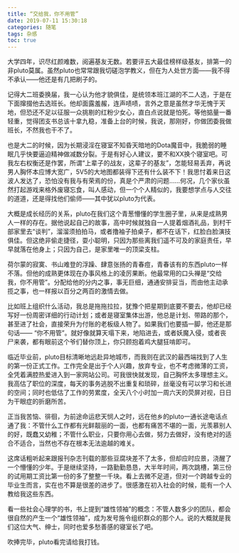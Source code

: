 ```yaml
---
title: “交给我，你不用管”
date: 2019-07-11 15:30:18
categories: 随笔
tags: 杂感
toc: true
---
```

大学四年，识尽红颜难数，阅遍基友无数。若要评五大最佳榜样级基友，排第一的非pluto莫属。虽然pluto也常常跟我切磋泡学教义，但在为人处世方面——我不得不承认——他还是有几把刷子的。

记得大二班委换届，我一心认为他才貌俱佳，是统领本班江湖的不二人选，于是在下面撺掇他去选班长。他却面露羞赧，连声啧啧，言外之意是虽然才华无愧于天地，但恐还不足以征服一众挑剔的红粉少女心，直白点说就是怕死。等他掂量一番轻重，觉得团支书总该十拿九稳，准备上台的时候，我说，那刚好，你做团委我做班长，不然我也干不了。

也是大二的时候，因为长期浸淫在寝室不知昏天暗地的Dota魔音中，我脆弱的睡眠几乎快要逼迫精神做减数分裂。于是有好心人建议，要不和XX换个寝室吧。可我左右权衡还是作罢，所谓“上辈子的战友，这辈子的基友”，怎能轻易丢弃，再说男人胸怀本应博大宽广，5V5的大地图都装得下还有什么装不下！我思忖着来日这波人发达了，恐怕没有我与有荣焉的份，真是个严肃的问题……何况，几个家伙虽然打起游戏来格外废寝忘食，叫人感动，但一个个人精似的，我要想学点与人交往的道道，还是得找他们偷师——其中犹以pluto为代表。

大概是成长经历的关系，pluto在我们这个青葱懵懂的学生圈子里，从来是成熟男人一样的存在。据他说起自己的故事，高中时候就独自一人提着烟酒礼品，到村干部家里去“谈判”，溜溜须拍拍马，或者撸袖子拍桌子，都不在话下，红脸白脸演技俱佳。但这绝非偷走捷径，耍小聪明，只因为那些离我们遥不可及的家庭责任，早早就落在他身上；只因为自己，是家里唯一的顶梁支柱。

荷尔蒙的寂寞、书山难登的浮躁、肆意张扬的青春痘，青春该有的东西pluto一样不落。但他的成熟更体现在办事风格上的凌厉果断。他最常用的口头禅是“交给我，你不用管”。分配给他的分内之事，事无巨细，通通安排妥当，而由他主动承揽之事，也一样报以百分之两百的激情去做。

比如班上组织什么活动，我总是拖拖拉拉，犹豫个把星期到底要不要去，他却已经写好一份周密详细的行动计划；或者是寝室集体出游，他总是计划、带路的那个，甚至进了社会，直接荣升为付账的老板级人物了。如果我们也要插一脚，他还是那句话—— “你不用管”。就好像就算天塌下来，地陷进去，或者妖魔入侵，或者丧尸来袭，都有眼前这个爷们替你顶上，你只顾抱着鸡大腿狂啃即可。

临近毕业前，pluto目标清晰地远赴异地城市，而我则在武汉的最西端找到了人生的第一份正式工作。工作完全是出于个人兴趣，放弃专业，也不考虑微薄的工资，全凭着满腔热爱进入到一家网站公司。可我很快就发现，自己胸怀太多理想主义。我高估了职位的深度，每天的事务逃脱不出重复和琐碎，丝毫没有可以学习和长进的空间；同时也低估了工作的劳累度，全天八个小时加一周六天的荧屏对视，日日为干眼症的折磨所苦。

正当我苦恼、徘徊，为前途命运悲天悯人之时，远在他乡的pluto一通长途电话点通了我：不管什么工作都有光鲜靓丽的一面，也都有痛苦不堪的一面，光羡慕别人的好，既蠢又幼稚；不管什么职业，只要你用心去做，努力去做好，没有绝对的适合不适合，当然也不存在根本无法逾越的难关。

这席话粗听起来跟报刊杂志刊载的那些豆腐块差不了太多，但却应时应景，浇醒了一个懵懂的少年。于是继续坚持，一路勤勤恳恳，大半年时间，两次跳槽，第三份的试用期工资比第一份的多了整整一千块。看上去微不足道，但对一个跨越专业的毕业生而言，实在也不算是很差的进步了。很感激在初入社会的时候，能有一个人教给我这些东西。

看一些社会心理学的书，书上提到“雄性领袖”的概念：不管人数多少的团队，都会很自然的产生一个“雄性领袖”，成为发号施令组织群众的那个人。说的大概就是我们这位大气、绅士，同时也爱多愁善感的寝室长了吧。

吹捧完毕，pluto看完请给我打钱。
